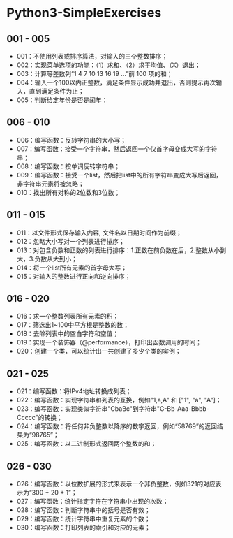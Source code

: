 # Python3-SimpleExercises

## 001 - 005
- 001：不使用列表或排序算法，对输入的三个整数排序；
- 002：实现菜单选项的功能：（1）求和、（2）求平均值、（X）退出；
- 003：计算等差数列“1 4 7 10 13 16 19 ...”前 100 项的和；
- 004：输入一个100以内正整数，满足条件显示成功并退出，否则提示再次输入，直到满足条件为止；
- 005：判断给定年份是否是闰年；

## 006 - 010
- 006：编写函数：反转字符串的大小写；
- 007：编写函数：接受一个字符串，然后返回一个仅首字母变成大写的字符串；
- 008：编写函数：按单词反转字符串；
- 009：编写函数：接受一个list，然后把list中的所有字符串变成大写后返回，非字符串元素将被忽略；
- 010：找出所有对称的2位数和3位数；

## 011 - 015
- 011：以文件形式保存输入内容, 文件名以日期时间作为前缀；
- 012：忽略大小写对一个列表进行排序；
- 013：对包含负数和正数的列表进行排序：1.正数在前负数在后，2.整数从小到大，3.负数从大到小；
- 014：将一个list所有元素的首字母大写；
- 015：对输入的整数进行正向和逆向排序；

## 016 - 020
- 016：求一个整数列表所有元素的积；
- 017：筛选出1~100中平方根是整数的数；
- 018：去除列表中的空白字符和空值；
- 019：实现一个装饰器（@performance），打印出函数调用的时间；
- 020：创建一个类，可以统计出一共创建了多少个类的实例；

## 021 - 025
- 021：编写函数：将IPv4地址转换成列表；
- 022：编写函数：实现字符串和列表的互换，例如"1,a,A" 和 ["1", "a", "A"]；
- 023：编写函数：实现类似字符串"CbaBc"到字符串"C-Bb-Aaa-Bbbb-Ccccc"的转换；
- 024：编写函数：将任何非负整数以降序的数字返回，例如“58769”的返回结果为“98765”；
- 025：编写函数：以二进制形式返回两个整数的和；

## 026 - 030
- 026：编写函数：以位数扩展的形式来表示一个非负整数，例如321的对应表示为“300 + 20 + 1”；
- 027：编写函数：统计指定字符在字符串中出现的次数；
- 028：编写函数：判断字符串中的括号是否有效；
- 029：编写函数：统计字符串中重复元素的个数；
- 030：编写函数：打印列表的索引和对应的元素；
